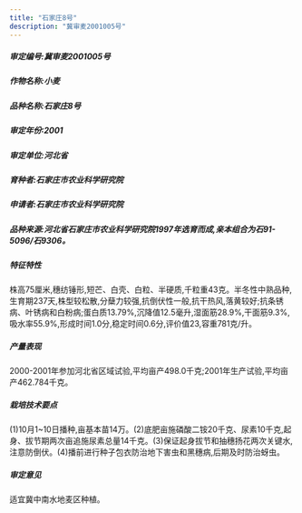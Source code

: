 ```yaml
---
title: "石家庄8号"
description: "冀审麦2001005号"
---
```

##### 审定编号:冀审麦2001005号

##### 作物名称:小麦

##### 品种名称:石家庄8号

##### 审定年份:2001

##### 审定单位:河北省

##### 育种者:石家庄市农业科学研究院

##### 申请者:石家庄市农业科学研究院

##### 品种来源:河北省石家庄市农业科学研究院1997年选育而成,亲本组合为石91-5096/石9306。

##### 特征特性
株高75厘米,穗纺锤形,短芒、白壳、白粒、半硬质,千粒重43克。半冬性中熟品种,生育期237天,株型较松散,分蘖力较强,抗倒伏性一般,抗干热风,落黄较好;抗条锈病、叶锈病和白粉病;蛋白质13.79%,沉降值12.5毫升,湿面筋28.9%,干面筋9.3%,吸水率55.9%,形成时间1.0分,稳定时间0.6分,评价值23,容重781克/升。

##### 产量表现
2000-2001年参加河北省区域试验,平均亩产498.0千克;2001年生产试验,平均亩产462.784千克。

##### 栽培技术要点
(1)10月1~10日播种,亩基本苗14万。(2)底肥亩施磷酸二铵20千克、尿素10千克,起身、拔节期两次亩追施尿素总量14千克。(3)保证起身拔节和抽穗扬花两次关键水,注意防倒伏。(4)播前进行种子包衣防治地下害虫和黑穗病,后期及时防治蚜虫。

##### 审定意见
适宜冀中南水地麦区种植。

